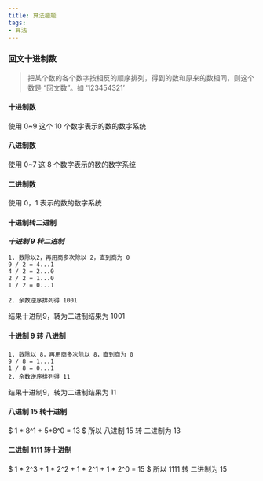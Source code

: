 ```yaml
---
title: 算法趣题
tags:
- 算法
---
```


### 回文十进制数
> 把某个数的各个数字按相反的顺序排列，得到的数和原来的数相同，则这个数是 “回文数”。如 ‘123454321’

#### 十进制数
使用 0~9 这个 10 个数字表示的数的数字系统

#### 八进制数
使用 0~7 这 8 个数字表示的数的数字系统

#### 二进制数
使用 0，1 表示的数的数字系统

#### 十进制转二进制
***十进制 9 转二进制***
```
1. 数除以2，再用商多次除以 2，直到商为 0
9 / 2 = 4...1
4 / 2 = 2...0
2 / 2 = 1...0
1 / 2 = 0...1

2. 余数逆序排列得 1001
```
结果十进制9，转为二进制结果为 1001

#### 十进制 9 转 八进制
```
1. 数除以 8，再用商多次除以 8，直到商为 0
9 / 8 = 1...1
1 / 8 = 0...1
2. 余数逆序排列得 11
```
结果十进制9，转为二进制结果为 11

#### 八进制 15 转十进制
$ 1 * 8^1 + 5*8^0 = 13 $ 
所以 八进制 15 转 二进制为 13

#### 二进制 1111 转十进制
$ 1 * 2^3 + 1 * 2^2 + 1 * 2^1 + 1 * 2^0 = 15 $
所以 1111 转 二进制为 15
